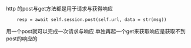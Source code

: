 http 的post与get方法都是用于请求与获得响应
```
	resp = await self.session.post(self.url, data = str(msg))
```
用一个post就可以完成一次请求与响应
单独再起一个get来获取响应是获取不到post的响应的